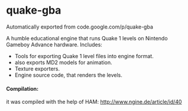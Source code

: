 # quake-gba
Automatically exported from code.google.com/p/quake-gba

A humble educational engine that runs Quake 1 levels on Nintendo Gameboy Advance hardware. Includes:
* Tools for exporting Quake 1 level files into engine format.
* also exports MD2 models for animation.
* Texture exporters.
* Engine source code, that renders the levels.

#### Compilation:

it was compiled with the help of HAM:
http://www.ngine.de/article/id/40
